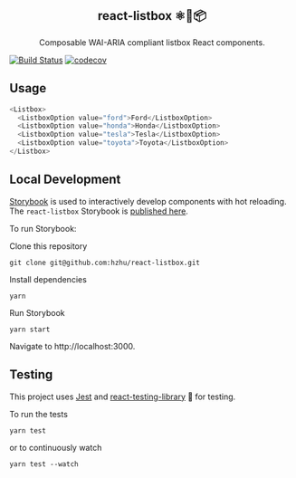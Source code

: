 <h2 align="center">
  react-listbox ⚛️📝📦
</h2>

<p align="center">  
  Composable WAI-ARIA compliant listbox React components.
</p>

[![Build Status](https://travis-ci.com/hzhu/react-listbox.svg?token=mHeyvKp5LKkpbHb23RgK&branch=master)](https://travis-ci.com/hzhu/react-listbox)
[![codecov](https://codecov.io/gh/hzhu/react-listbox/branch/master/graph/badge.svg?token=3T4T64ND82)](https://codecov.io/gh/hzhu/react-listbox)

## Usage

```js
<Listbox>
  <ListboxOption value="ford">Ford</ListboxOption>
  <ListboxOption value="honda">Honda</ListboxOption>
  <ListboxOption value="tesla">Tesla</ListboxOption>
  <ListboxOption value="toyota">Toyota</ListboxOption>
</Listbox>
```

## Local Development

[Storybook](https://storybook.js.org/) is used to interactively develop components with hot reloading. The `react-listbox` Storybook is [published here](https://react-listbox.netlify.com).

To run Storybook:

Clone this repository

```
git clone git@github.com:hzhu/react-listbox.git
```

Install dependencies

```
yarn
```

Run Storybook

```
yarn start
```

Navigate to http://localhost:3000.

## Testing

This project uses [Jest](https://github.com/facebook/jest) and [react-testing-library](https://github.com/kentcdodds/react-testing-library) 🐐 for testing.

To run the tests

```
yarn test
```

or to continuously watch

```
yarn test --watch
```
